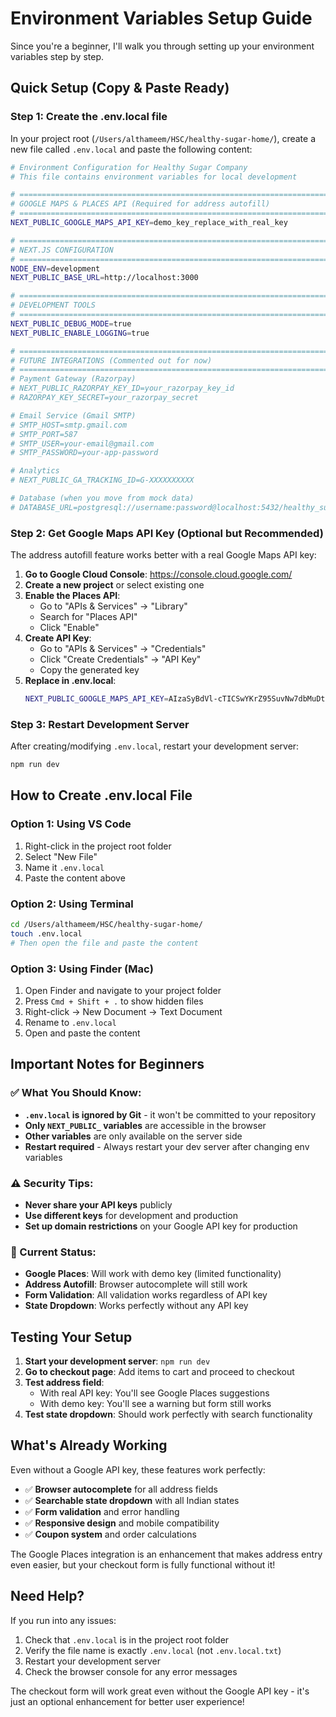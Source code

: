 # Environment Variables Setup Guide

Since you're a beginner, I'll walk you through setting up your environment variables step by step.

## Quick Setup (Copy & Paste Ready)

### Step 1: Create the .env.local file

In your project root (`/Users/althameem/HSC/healthy-sugar-home/`), create a new file called `.env.local` and paste the following content:

```bash
# Environment Configuration for Healthy Sugar Company
# This file contains environment variables for local development

# =============================================================================
# GOOGLE MAPS & PLACES API (Required for address autofill)
# =============================================================================
NEXT_PUBLIC_GOOGLE_MAPS_API_KEY=demo_key_replace_with_real_key

# =============================================================================
# NEXT.JS CONFIGURATION
# =============================================================================
NODE_ENV=development
NEXT_PUBLIC_BASE_URL=http://localhost:3000

# =============================================================================
# DEVELOPMENT TOOLS
# =============================================================================
NEXT_PUBLIC_DEBUG_MODE=true
NEXT_PUBLIC_ENABLE_LOGGING=true

# =============================================================================
# FUTURE INTEGRATIONS (Commented out for now)
# =============================================================================
# Payment Gateway (Razorpay)
# NEXT_PUBLIC_RAZORPAY_KEY_ID=your_razorpay_key_id
# RAZORPAY_KEY_SECRET=your_razorpay_secret

# Email Service (Gmail SMTP)
# SMTP_HOST=smtp.gmail.com
# SMTP_PORT=587
# SMTP_USER=your-email@gmail.com
# SMTP_PASSWORD=your-app-password

# Analytics
# NEXT_PUBLIC_GA_TRACKING_ID=G-XXXXXXXXXX

# Database (when you move from mock data)
# DATABASE_URL=postgresql://username:password@localhost:5432/healthy_sugar_db
```

### Step 2: Get Google Maps API Key (Optional but Recommended)

The address autofill feature works better with a real Google Maps API key:

1. **Go to Google Cloud Console**: https://console.cloud.google.com/
2. **Create a new project** or select existing one
3. **Enable the Places API**:
   - Go to "APIs & Services" → "Library"
   - Search for "Places API"
   - Click "Enable"
4. **Create API Key**:
   - Go to "APIs & Services" → "Credentials"
   - Click "Create Credentials" → "API Key"
   - Copy the generated key
5. **Replace in .env.local**:
   ```bash
   NEXT_PUBLIC_GOOGLE_MAPS_API_KEY=AIzaSyBdVl-cTICSwYKrZ95SuvNw7dbMuDt1KG0
   ```

### Step 3: Restart Development Server

After creating/modifying `.env.local`, restart your development server:

```bash
npm run dev
```

## How to Create .env.local File

### Option 1: Using VS Code
1. Right-click in the project root folder
2. Select "New File"
3. Name it `.env.local`
4. Paste the content above

### Option 2: Using Terminal
```bash
cd /Users/althameem/HSC/healthy-sugar-home/
touch .env.local
# Then open the file and paste the content
```

### Option 3: Using Finder (Mac)
1. Open Finder and navigate to your project folder
2. Press `Cmd + Shift + .` to show hidden files
3. Right-click → New Document → Text Document
4. Rename to `.env.local`
5. Open and paste the content

## Important Notes for Beginners

### ✅ What You Should Know:
- **`.env.local` is ignored by Git** - it won't be committed to your repository
- **Only `NEXT_PUBLIC_` variables** are accessible in the browser
- **Other variables** are only available on the server side
- **Restart required** - Always restart your dev server after changing env variables

### ⚠️ Security Tips:
- **Never share your API keys** publicly
- **Use different keys** for development and production
- **Set up domain restrictions** on your Google API key for production

### 🔧 Current Status:
- **Google Places**: Will work with demo key (limited functionality)
- **Address Autofill**: Browser autocomplete will still work
- **Form Validation**: All validation works regardless of API key
- **State Dropdown**: Works perfectly without any API key

## Testing Your Setup

1. **Start your development server**: `npm run dev`
2. **Go to checkout page**: Add items to cart and proceed to checkout
3. **Test address field**: 
   - With real API key: You'll see Google Places suggestions
   - With demo key: You'll see a warning but form still works
4. **Test state dropdown**: Should work perfectly with search functionality

## What's Already Working

Even without a Google API key, these features work perfectly:
- ✅ **Browser autocomplete** for all address fields
- ✅ **Searchable state dropdown** with all Indian states
- ✅ **Form validation** and error handling
- ✅ **Responsive design** and mobile compatibility
- ✅ **Coupon system** and order calculations

The Google Places integration is an enhancement that makes address entry even easier, but your checkout form is fully functional without it!

## Need Help?

If you run into any issues:
1. Check that `.env.local` is in the project root folder
2. Verify the file name is exactly `.env.local` (not `.env.local.txt`)
3. Restart your development server
4. Check the browser console for any error messages

The checkout form will work great even without the Google API key - it's just an optional enhancement for better user experience!
